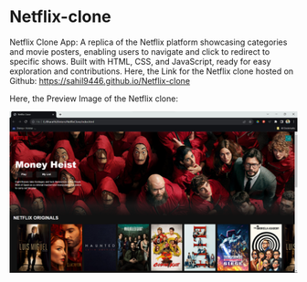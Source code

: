 # Netflix-clone
Netflix Clone App: A replica of the Netflix platform showcasing categories and movie posters, enabling users to navigate and click to redirect to specific shows. Built with HTML, CSS, and JavaScript, ready for easy exploration and contributions.
Here, the Link for the Netflix clone hosted on Github: https://sahil9446.github.io/Netflix-clone

Here, the Preview Image of the Netflix clone:






![Preview Image](Netflixclonepreview.png)
